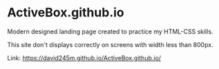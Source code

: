 # ActiveBox.github.io
 Modern designed landing page created to practice my HTML-CSS skills.
 
 This site don't displays correctly on screens with width less than 800px.
 
 Link: https://david245m.github.io/ActiveBox.github.io/
